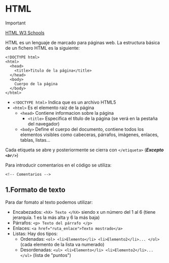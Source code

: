 # HTML

>[!IMPORTANT]
>[HTML W3 Schools](https://www.w3schools.com/html/)

HTML es un lenguaje de marcado para páginas web. La estructura básica de un fichero HTML es la siguiente:
```
<!DOCTYPE html>
<html>
  <head>
    <title>Titulo de la página</title>
  </head>
  <body>
    Cuerpo de la página
  </body>
</html>
```

+ ```<!DOCTYPE html>``` Indica que es un archivo HTML5
+ ```<html>``` Es el elemento raiz de la página
  + ```<head>``` Contiene informacion sobre la página
    + ```<title>``` Especifica el título de la página (se verá en la pestaña del navegador)
  + ```<body>``` Define el cuerpo del documento, contiene todos los elementos visibles como cabeceras, párrafos, imágenes, enlaces, tablas, listas...

Cada etiqueta se abre y posteriormente se cierra con ```</etiqueta>``` (***Excepto ```<br/>```***)

Para introducir comentarios en el código se utiliza:
```
<!-- Comentarios -->
```

## 1.Formato de texto
Para dar fomato al texto podemos utilizar:
+ Encabezados: ```<hX> Texto </hX>``` siendo x un número del 1 al 6 (tiene jerarquía. 1 es la más alta y 6 la más baja)
+ Párrafos: ```<p> Texto del párrafo </p>```
+ Enlaces: ```<a href="ruta_enlace">Texto mostrado</a>```
+ Listas: Hay dos tipos:
  + Ordenadas: ```<ol> <li>Elemento</li> <li>Elemento2</li>... </ol>``` (cada elemento de la lista va numerado)
  + Desordenadas: ```<ul> <li>Elemento</li> <li>Elemento2</li>... </ul>``` (lista de "puntos")
